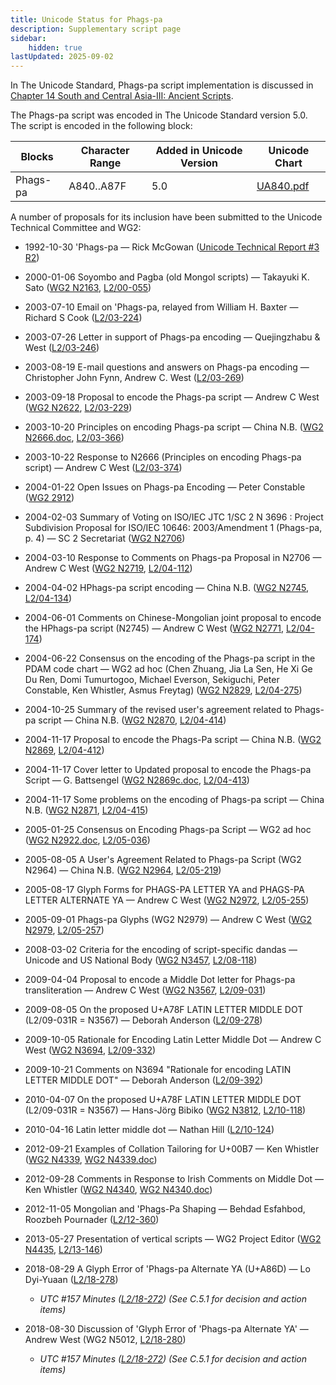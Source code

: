 ```yaml
---
title: Unicode Status for Phags-pa
description: Supplementary script page
sidebar:
    hidden: true
lastUpdated: 2025-09-02
---
```


In The Unicode Standard, Phags-pa script implementation is discussed in [Chapter 14 South and Central Asia-III: Ancient Scripts](http://www.unicode.org/versions/latest/ch14.pdf).

[comment]: # (end of intro)

[comment]: # (start of blocks)

The Phags-pa script was encoded in The Unicode Standard version 5.0. The script is encoded in the following block:

| Blocks | Character Range | Added in Unicode Version | Unicode Chart |
| ------ | --------------- | ------------------------ | ------------- |
| Phags-pa | A840..A87F | 5.0 | [UA840.pdf](http://www.unicode.org/charts/PDF/UA840.pdf) |

[comment]: # (end of blocks)

[comment]: # (start of chars)



[comment]: # (end of chars)

[comment]: # (start of rest)

A number of proposals for its inclusion have been submitted to the Unicode Technical Committee and WG2:

- 1992-10-30 'Phags-pa — Rick McGowan ([Unicode Technical Report #3 R2](http://www.unicode.org/reports/tr3-2/))

- 2000-01-06 Soyombo and Pagba (old Mongol scripts) — Takayuki K. Sato ([WG2 N2163](https://www.unicode.org/wg2/docs/n2163.pdf), [L2/00-055](http://www.unicode.org/cgi-bin/GetMatchingDocs.pl?L2/00-055))

- 2003-07-10 Email on 'Phags-pa, relayed from William H. Baxter — Richard S Cook ([L2/03-224](http://www.unicode.org/cgi-bin/GetMatchingDocs.pl?L2/03-224))

- 2003-07-26 Letter in support of Phags-pa encoding — Quejingzhabu &amp; West ([L2/03-246](http://www.unicode.org/cgi-bin/GetMatchingDocs.pl?L2/03-246))

- 2003-08-19 E-mail questions and answers on Phags-pa encoding — Christopher John Fynn, Andrew C. West ([L2/03-269](http://www.unicode.org/cgi-bin/GetMatchingDocs.pl?L2/03-269))

- 2003-09-18 Proposal to encode the Phags-pa script — Andrew C West ([WG2 N2622](https://www.unicode.org/wg2/docs/n2622.pdf), [L2/03-229](http://www.unicode.org/cgi-bin/GetMatchingDocs.pl?L2/03-229))

- 2003-10-20 Principles on encoding Phags-pa script — China N.B. ([WG2 N2666.doc](https://www.unicode.org/wg2/docs/n2666.doc), [L2/03-366](http://www.unicode.org/cgi-bin/GetMatchingDocs.pl?L2/03-366))

- 2003-10-22 Response to N2666 (Principles on encoding Phags-pa script) — Andrew C West ([L2/03-374](http://www.unicode.org/cgi-bin/GetMatchingDocs.pl?L2/03-374))

- 2004-01-22 Open Issues on Phags-pa Encoding — Peter Constable ([WG2 2912](https://www.unicode.org/wg2/docs/n2912.pdf))

- 2004-02-03 Summary of Voting on ISO/IEC JTC 1/SC 2 N 3696 : Project Subdivision Proposal for ISO/IEC 10646: 2003/Amendment 1 (Phags-pa, p. 4) — SC 2 Secretariat ([WG2 N2706](https://www.unicode.org/wg2/docs/n2706.pdf))

- 2004-03-10 Response to Comments on Phags-pa Proposal in N2706 — Andrew C West ([WG2 N2719](https://www.unicode.org/wg2/docs/n2719.pdf), [L2/04-112](http://www.unicode.org/cgi-bin/GetMatchingDocs.pl?L2/04-112))

- 2004-04-02 HPhags-pa script encoding — China N.B. ([WG2 N2745](https://www.unicode.org/wg2/docs/n2745.pdf), [L2/04-134](http://www.unicode.org/cgi-bin/GetMatchingDocs.pl?L2/04-134))

- 2004-06-01 Comments on Chinese-Mongolian joint proposal to encode the HPhags-pa script (N2745) — Andrew C West ([WG2 N2771](https://www.unicode.org/wg2/docs/n2771r.pdf), [L2/04-174](http://www.unicode.org/cgi-bin/GetMatchingDocs.pl?L2/04-174))

- 2004-06-22 Consensus on the encoding of the Phags-pa script in the PDAM code chart — WG2 ad hoc (Chen Zhuang, Jia La Sen, He Xi Ge Du Ren, Domi Tumurtogoo, Michael Everson, Sekiguchi, Peter Constable, Ken Whistler, Asmus Freytag) ([WG2 N2829](https://www.unicode.org/wg2/docs/n2829.pdf), [L2/04-275](http://www.unicode.org/cgi-bin/GetMatchingDocs.pl?L2/04-275))

- 2004-10-25 Summary of the revised user's agreement related to Phags-pa script — China N.B. ([WG2 N2870](https://www.unicode.org/wg2/docs/n2870.pdf), [L2/04-414](http://www.unicode.org/cgi-bin/GetMatchingDocs.pl?L2/04-414))

- 2004-11-17 Proposal to encode the Phags-Pa script — China N.B. ([WG2 N2869](https://www.unicode.org/wg2/docs/n2869.pdf), [L2/04-412](http://www.unicode.org/cgi-bin/GetMatchingDocs.pl?L2/04-412))

- 2004-11-17 Cover letter to Updated proposal to encode the Phags-pa Script — G. Battsengel ([WG2 N2869c.doc](https://www.unicode.org/wg2/docs/n2869c.doc), [L2/04-413](http://www.unicode.org/cgi-bin/GetMatchingDocs.pl?L2/04-413))

- 2004-11-17 Some problems on the encoding of Phags-pa script — China N.B. ([WG2 N2871](https://www.unicode.org/wg2/docs/n2871.pdf), [L2/04-415](http://www.unicode.org/cgi-bin/GetMatchingDocs.pl?L2/04-415))

- 2005-01-25 Consensus on Encoding Phags-pa Script — WG2 ad hoc ([WG2 N2922.doc](https://www.unicode.org/wg2/docs/n2922.doc), [L2/05-036](http://www.unicode.org/cgi-bin/GetMatchingDocs.pl?L2/05-036))

- 2005-08-05 A User's Agreement Related to Phags-pa Script (WG2 N2964) — China N.B. ([WG2 N2964](https://www.unicode.org/wg2/docs/n2964.pdf), [L2/05-219](http://www.unicode.org/cgi-bin/GetMatchingDocs.pl?L2/05-219))

- 2005-08-17 Glyph Forms for PHAGS-PA LETTER YA and PHAGS-PA LETTER ALTERNATE YA — Andrew C West ([WG2 N2972](https://www.unicode.org/wg2/docs/n2972.pdf), [L2/05-255](http://www.unicode.org/cgi-bin/GetMatchingDocs.pl?L2/05-255))

- 2005-09-01 Phags-pa Glyphs (WG2 N2979) — Andrew C West ([WG2 N2979](https://www.unicode.org/wg2/docs/n2979.pdf), [L2/05-257](http://www.unicode.org/cgi-bin/GetMatchingDocs.pl?L2/05-257))

- 2008-03-02 Criteria for the encoding of script-specific dandas — Unicode and US National Body ([WG2 N3457](https://www.unicode.org/wg2/docs/n3457.pdf), [L2/08-118](http://www.unicode.org/cgi-bin/GetMatchingDocs.pl?L2/08-118))

- 2009-04-04 Proposal to encode a Middle Dot letter for Phags-pa transliteration — Andrew C West ([WG2 N3567](https://www.unicode.org/wg2/docs/n3567.pdf), [L2/09-031](http://www.unicode.org/cgi-bin/GetMatchingDocs.pl?L2/09-031))

- 2009-08-05 On the proposed U+A78F LATIN LETTER MIDDLE DOT (L2/09-031R = N3567) — Deborah Anderson ([L2/09-278](http://www.unicode.org/cgi-bin/GetMatchingDocs.pl?L2/09-278))

- 2009-10-05 Rationale for Encoding Latin Letter Middle Dot — Andrew C West ([WG2 N3694](https://www.unicode.org/wg2/docs/n3694.pdf), [L2/09-332](http://www.unicode.org/cgi-bin/GetMatchingDocs.pl?L2/09-332))

- 2009-10-21 Comments on N3694 "Rationale for encoding LATIN LETTER MIDDLE DOT" — Deborah Anderson ([L2/09-392](http://www.unicode.org/cgi-bin/GetMatchingDocs.pl?L2/09-392))

- 2010-04-07 On the proposed U+A78F LATIN LETTER MIDDLE DOT (L2/09-031R = N3567) — Hans-Jörg Bibiko ([WG2 N3812](https://www.unicode.org/wg2/docs/n3812.pdf), [L2/10-118](http://www.unicode.org/cgi-bin/GetMatchingDocs.pl?L2/10-118))

- 2010-04-16 Latin letter middle dot — Nathan Hill ([L2/10-124](http://www.unicode.org/cgi-bin/GetMatchingDocs.pl?L2/10-124))

- 2012-09-21 Examples of Collation Tailoring for U+00B7 — Ken Whistler ([WG2 N4339](https://www.unicode.org/wg2/docs/n4339.pdf), [WG2 N4339.doc](https://www.unicode.org/wg2/docs/n4339.doc))

- 2012-09-28 Comments in Response to Irish Comments on Middle Dot — Ken Whistler ([WG2 N4340](https://www.unicode.org/wg2/docs/n4340.pdf), [WG2 N4340.doc](https://www.unicode.org/wg2/docs/n4340.doc))

- 2012-11-05 Mongolian and 'Phags-Pa Shaping — Behdad Esfahbod, Roozbeh Pournader ([L2/12-360](http://www.unicode.org/cgi-bin/GetMatchingDocs.pl?L2/12-360))

- 2013-05-27 Presentation of vertical scripts — WG2 Project Editor ([WG2 N4435](https://www.unicode.org/wg2/docs/n4435.pdf), [L2/13-146](http://www.unicode.org/cgi-bin/GetMatchingDocs.pl?L2/13-146))

- 2018-08-29 A Glyph Error of 'Phags-pa Alternate YA (U+A86D) — Lo Dyi-Yuaan ([L2/18-278](http://www.unicode.org/cgi-bin/GetMatchingDocs.pl?L2/18-278))

  - _UTC #157 Minutes ([L2/18-272](http://www.unicode.org/L2/L2018/18272.htm)) (See C.5.1 for decision and action items)_

- 2018-08-30 Discussion of 'Glyph Error of 'Phags-pa Alternate YA' — Andrew West (WG2 N5012, [L2/18-280](http://www.unicode.org/cgi-bin/GetMatchingDocs.pl?L2/18-280))

  - _UTC #157 Minutes ([L2/18-272](http://www.unicode.org/L2/L2018/18272.htm)) (See C.5.1 for decision and action items)_
